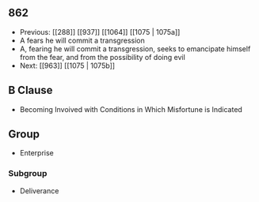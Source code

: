 ## 862
- Previous: [[288]] [[937]] [[1064]] [[1075 | 1075a]] 
- A fears he will commit a transgression
- A, fearing he will commit a transgression, seeks to emancipate himself from the fear, and from the possibility of doing evil
- Next: [[963]] [[1075 | 1075b]] 

## B Clause
- Becoming Invoived with Conditions in Which Misfortune is Indicated

## Group
- Enterprise

### Subgroup
- Deliverance

